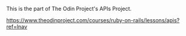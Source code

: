 This is the part of The Odin Project's APIs Project.

https://www.theodinproject.com/courses/ruby-on-rails/lessons/apis?ref=lnav
